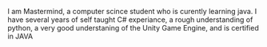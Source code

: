 I am Mastermind, a computer scince student who is
curently learning java.
I have several years of self taught C# experiance,
a rough understanding of python, a very good understaning of the Unity Game Engine, and is certified in JAVA
